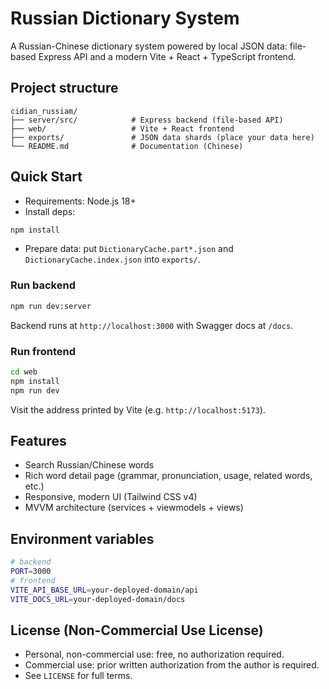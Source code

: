# Russian Dictionary System

A Russian-Chinese dictionary system powered by local JSON data: file-based Express API and a modern Vite + React + TypeScript frontend.

## Project structure
```
cidian_russiam/
├── server/src/            # Express backend (file-based API)
├── web/                   # Vite + React frontend
├── exports/               # JSON data shards (place your data here)
└── README.md              # Documentation (Chinese)
```

## Quick Start
- Requirements: Node.js 18+
- Install deps:
```bash
npm install
```
- Prepare data: put `DictionaryCache.part*.json` and `DictionaryCache.index.json` into `exports/`.

### Run backend
```bash
npm run dev:server
```
Backend runs at `http://localhost:3000` with Swagger docs at `/docs`.

### Run frontend
```bash
cd web
npm install
npm run dev
```
Visit the address printed by Vite (e.g. `http://localhost:5173`).

## Features
- Search Russian/Chinese words
- Rich word detail page (grammar, pronunciation, usage, related words, etc.)
- Responsive, modern UI (Tailwind CSS v4)
- MVVM architecture (services + viewmodels + views)

## Environment variables
```bash
# backend
PORT=3000
# frontend
VITE_API_BASE_URL=your-deployed-domain/api
VITE_DOCS_URL=your-deployed-domain/docs
```

## License (Non-Commercial Use License)
- Personal, non-commercial use: free, no authorization required.
- Commercial use: prior written authorization from the author is required.
- See `LICENSE` for full terms.
